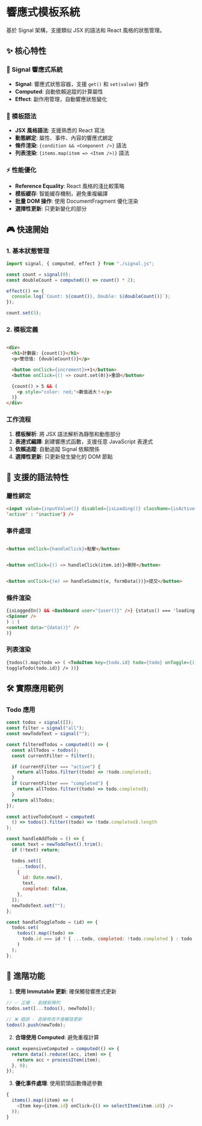 # 響應式模板系統

基於 Signal 架構，支援類似 JSX 的語法和 React 風格的狀態管理。

## ✨ 核心特性

### 🚀 Signal 響應式系統

- **Signal**: 響應式狀態容器，支援 `get()` 和 `set(value)` 操作
- **Computed**: 自動依賴追蹤的計算屬性
- **Effect**: 副作用管理，自動響應狀態變化

### 🎯 模板語法

- **JSX 風格語法**: 支援熟悉的 React 寫法
- **動態綁定**: 屬性、事件、內容的響應式綁定
- **條件渲染**: `{condition && <Component />}` 語法
- **列表渲染**: `{items.map(item => <Item />)}` 語法

### ⚡ 性能優化

- **Reference Equality**: React 風格的淺比較策略
- **模板緩存**: 智能緩存機制，避免重複編譯
- **批量 DOM 操作**: 使用 DocumentFragment 優化渲染
- **選擇性更新**: 只更新變化的部分

## 🎮 快速開始

### 1. 基本狀態管理

```javascript
import signal, { computed, effect } from "./signal.js";

const count = signal(0);
const doubleCount = computed(() => count() * 2);

effect(() => {
  console.log(`Count: ${count()}, Double: ${doubleCount()}`);
});

count.set(5);
```

### 2. 模板定義

```html

<div>
  <h1>計數器: {count()}</h1>
  <p>雙倍值: {doubleCount()}</p>

  <button onClick={increment}>+1</button>
  <button onClick={() => count.set(0)}>重設</button>

  {count() > 5 && (
    <p style="color: red;">數值過大！</p>
  )}
</div>
```

### 工作流程

1. **模板解析**: 將 JSX 語法解析為靜態和動態部分
2. **表達式編譯**: 創建響應式函數，支援任意 JavaScript 表達式
3. **依賴追蹤**: 自動追蹤 Signal 依賴關係
4. **選擇性更新**: 只更新發生變化的 DOM 節點

## 🎨 支援的語法特性

### 屬性綁定

```html
<input value={inputValue()} disabled={isLoading()} className={isActive() ?
'active' : 'inactive'} />
```

### 事件處理

```html

<button onClick={handleClick}>點擊</button>


<button onClick={() => handleClick(item.id)}>刪除</button>


<button onClick={(e) => handleSubmit(e, formData())}>提交</button>
```

### 條件渲染

```html
{isLoggedIn() && <Dashboard user="{user()}" />} {status() === 'loading' ? (
<Spinner />
) : (
<content data="{data()}" />
)}
```

### 列表渲染

```html
{todos().map(todo => ( <TodoItem key={todo.id} todo={todo} onToggle={() =>
toggleTodo(todo.id)} /> ))}
```

## 🛠️ 實際應用範例

### Todo 應用

```javascript
const todos = signal([]);
const filter = signal("all");
const newTodoText = signal("");

const filteredTodos = computed(() => {
  const allTodos = todos();
  const currentFilter = filter();

  if (currentFilter === "active") {
    return allTodos.filter((todo) => !todo.completed);
  }
  if (currentFilter === "completed") {
    return allTodos.filter((todo) => todo.completed);
  }
  return allTodos;
});

const activeTodoCount = computed(
  () => todos().filter((todo) => !todo.completed).length
);

const handleAddTodo = () => {
  const text = newTodoText().trim();
  if (!text) return;

  todos.set([
    ...todos(),
    {
      id: Date.now(),
      text,
      completed: false,
    },
  ]);
  newTodoText.set("");
};

const handleToggleTodo = (id) => {
  todos.set(
    todos().map((todo) =>
      todo.id === id ? { ...todo, completed: !todo.completed } : todo
    )
  );
};
```

## 🔧 進階功能

1. **使用 Immutable 更新**: 確保觸發響應式更新

```javascript
// ✅ 正確 - 創建新陣列
todos.set([...todos(), newTodo]);

// ❌ 錯誤 - 直接修改不會觸發更新
todos().push(newTodo);
```

2. **合理使用 Computed**: 避免重複計算

```javascript
const expensiveComputed = computed(() => {
  return data().reduce((acc, item) => {
    return acc + processItem(item);
  }, 0);
});
```

3. **優化事件處理**: 使用箭頭函數傳遞參數

```javascript
{
  items().map((item) => (
    <Item key={item.id} onClick={() => selectItem(item.id)} />
  ));
}
```
